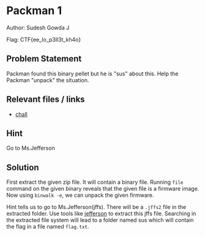 # Packman 1

Author: Sudesh Gowda J

Flag: CTF{ee_lo_p3ll3t_kh4o}

## Problem Statement

Packman found this binary pellet but he is "sus" about this. Help the Packman "unpack" the situation.


## Relevant files / links

- [chall](https://drive.google.com/file/d/1xhFx0atxYlyEHYfLeZlYqfL8hRRbbk1U/view?usp=sharing)

## Hint

Go to Ms.Jefferson

## Solution

First extract the given zip file. It will contain a binary file. Running <code>file</code> command on the given binary reveals that the given file is a firmware image. Now using <code>binwalk -e</code>, we can unpack the given firmware. 

Hint tells us to go to Ms.Jefferson(jffs). There will be a <code>.jffs2</code> file in the extracted folder. Use tools like [jefferson](https://github.com/sviehb/jefferson) to extract this jffs file. Searching in the extracted file system will lead to a folder named sus which will contain the flag in a file named <code>flag.txt</code>.
